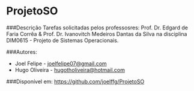 # ProjetoSO

###Descrição
Tarefas solicitadas pelos professosres: Prof. Dr. Edgard de Faria Corrêa & Prof. Dr. Ivanovitch Medeiros Dantas da Silva
na disciplina DIM0615 - Projeto de Sistemas Operacionais.
	
###Autores:
* Joel Felipe - joelfelipe07@gmail.com
* Hugo Oliveira - hugotholiveira@hotmail.com

###Disponível em: 
https://github.com/joelffg/ProjetoSO

